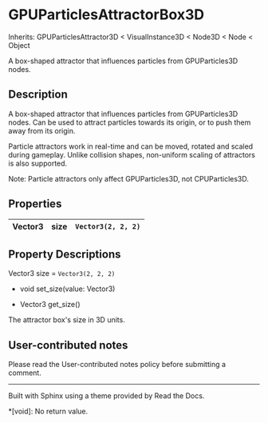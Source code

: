# GPUParticlesAttractorBox3D

Inherits: GPUParticlesAttractor3D < VisualInstance3D < Node3D < Node < Object

A box-shaped attractor that influences particles from GPUParticles3D nodes.

## Description

A box-shaped attractor that influences particles from GPUParticles3D nodes.
Can be used to attract particles towards its origin, or to push them away from
its origin.

Particle attractors work in real-time and can be moved, rotated and scaled
during gameplay. Unlike collision shapes, non-uniform scaling of attractors is
also supported.

Note: Particle attractors only affect GPUParticles3D, not CPUParticles3D.

## Properties

Vector3 | size | `Vector3(2, 2, 2)`  
---|---|---  
  
## Property Descriptions

Vector3 size = `Vector3(2, 2, 2)`

  * void set_size(value: Vector3)

  * Vector3 get_size()

The attractor box's size in 3D units.

## User-contributed notes

Please read the User-contributed notes policy before submitting a comment.

* * *

Built with Sphinx using a theme provided by Read the Docs.

  *[void]: No return value.

